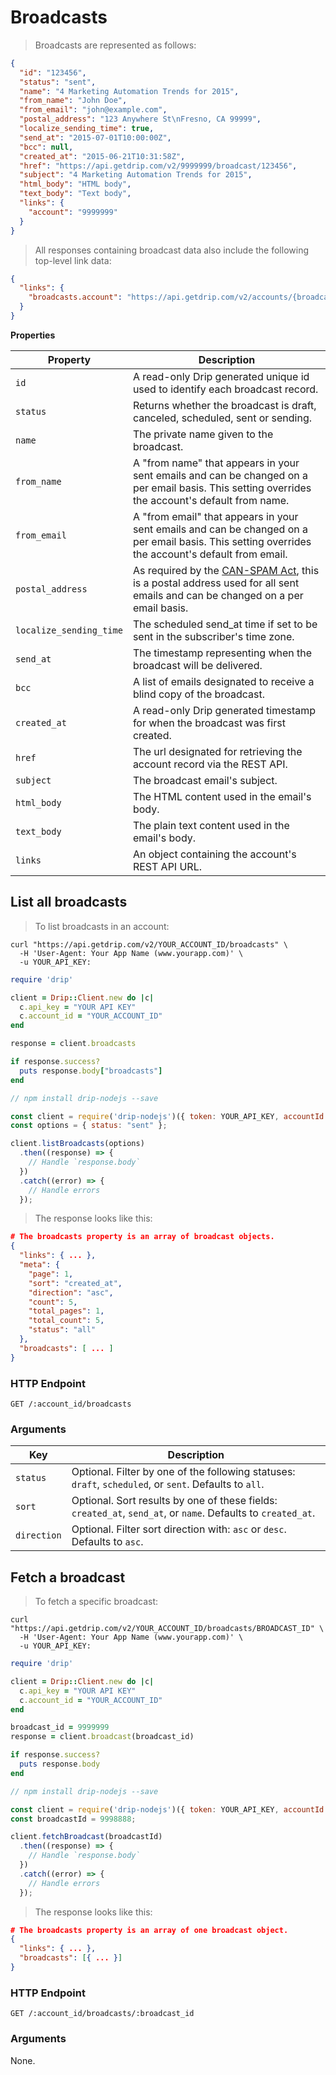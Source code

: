 # Broadcasts

> Broadcasts are represented as follows:

```json
{
  "id": "123456",
  "status": "sent",
  "name": "4 Marketing Automation Trends for 2015",
  "from_name": "John Doe",
  "from_email": "john@example.com",
  "postal_address": "123 Anywhere St\nFresno, CA 99999",
  "localize_sending_time": true,
  "send_at": "2015-07-01T10:00:00Z",
  "bcc": null,
  "created_at": "2015-06-21T10:31:58Z",
  "href": "https://api.getdrip.com/v2/9999999/broadcast/123456",
  "subject": "4 Marketing Automation Trends for 2015",
  "html_body": "HTML body",
  "text_body": "Text body",
  "links": {
    "account": "9999999"
  }
}
```

> All responses containing broadcast data also include the following top-level link data:

```json
{
  "links": {
    "broadcasts.account": "https://api.getdrip.com/v2/accounts/{broadcasts.account}",
  }
}
```

**Properties**

<table>
  <thead>
    <tr>
      <th>Property</th>
      <th>Description</th>
    </tr>
  </thead>
  <tbody>
    <tr>
      <td><code>id</code></td>
      <td>A read-only Drip generated unique id used to identify each broadcast record.</td>
    </tr>
    <tr>
      <td><code>status</code></td>
      <td>Returns whether the broadcast is draft, canceled, scheduled, sent or sending.</td>
    </tr>
    <tr>
      <td><code>name</code></td>
      <td>The private name given to the broadcast.</td>
    </tr>
    <tr>
      <td><code>from_name</code></td>
      <td>A "from name" that appears in your sent emails and can be changed on a per email basis. This setting overrides the account's default from name.</td>
    </tr>
    <tr>
      <td><code>from_email</code></td>
      <td>A "from email" that appears in your sent emails and can be changed on a per email basis. This setting overrides the account's default from email.</td>
    </tr>
    <tr>
      <td><code>postal_address</code></td>
      <td>As required by the <a href="http://1.usa.gov/YgrzFP" target="_blank">CAN-SPAM Act</a>, this is a postal address used for all sent emails and can be changed on a per email basis.</td>
    </tr>
    <tr>
      <td><code>localize_sending_time</code></td>
      <td>The scheduled send_at time if set to be sent in the subscriber's time zone.</td>
    </tr>
    <tr>
      <td><code>send_at</code></td>
      <td>The timestamp representing when the broadcast will be delivered.</td>
    </tr>
    <tr>
      <td><code>bcc</code></td>
      <td>A list of emails designated to receive a blind copy of the broadcast.</td>
    </tr>
    <tr>
      <td><code>created_at</code></td>
      <td>A read-only Drip generated timestamp for when the broadcast was first created.</td>
    </tr>
    <tr>
      <td><code>href</code></td>
      <td>The url designated for retrieving the account record via the REST API.</td>
    </tr>
    <tr>
      <td><code>subject</code></td>
      <td>The broadcast email's subject.</td>
    </tr>
    <tr>
      <td><code>html_body</code></td>
      <td>The HTML content used in the email's body.</td>
    </tr>
    <tr>
      <td><code>text_body</code></td>
      <td>The plain text content used in the email's body.</td>
    </tr>
    <tr>
      <td><code>links</code></td>
      <td>An object containing the account's REST API URL.</td>
    </tr>
  </tbody>
</table>

## List all broadcasts

> To list broadcasts in an account:

```shell
curl "https://api.getdrip.com/v2/YOUR_ACCOUNT_ID/broadcasts" \
  -H 'User-Agent: Your App Name (www.yourapp.com)' \
  -u YOUR_API_KEY:
```

```ruby
require 'drip'

client = Drip::Client.new do |c|
  c.api_key = "YOUR API KEY"
  c.account_id = "YOUR_ACCOUNT_ID"
end

response = client.broadcasts

if response.success?
  puts response.body["broadcasts"]
end
```

```javascript
// npm install drip-nodejs --save

const client = require('drip-nodejs')({ token: YOUR_API_KEY, accountId: YOUR_ACCOUNT_ID });
const options = { status: "sent" };

client.listBroadcasts(options)
  .then((response) => {
    // Handle `response.body`
  })
  .catch((error) => {
    // Handle errors
  });
```

> The response looks like this:

```json
# The broadcasts property is an array of broadcast objects.
{
  "links": { ... },
  "meta": {
    "page": 1,
    "sort": "created_at",
    "direction": "asc",
    "count": 5,
    "total_pages": 1,
    "total_count": 5,
    "status": "all"
  },
  "broadcasts": [ ... ]
}
```

### HTTP Endpoint

`GET /:account_id/broadcasts`

### Arguments

<table>
  <thead>
    <tr>
      <th>Key</th>
      <th>Description</th>
    </tr>
  </thead>
  <tbody>
    <tr>
      <td><code>status</code></td>
      <td>Optional. Filter by one of the following statuses: <code>draft</code>, <code>scheduled</code>, or <code>sent</code>. Defaults to <code>all</code>.</td>
    </tr>
    <tr>
      <td><code>sort</code></td>
      <td>Optional. Sort results by one of these fields: <code>created_at</code>, <code>send_at</code>, or <code>name</code>. Defaults to <code>created_at</code>.</td>
    </tr>
    <tr>
      <td><code>direction</code></td>
      <td>Optional. Filter sort direction with: <code>asc</code> or <code>desc</code>. Defaults to <code>asc</code>.</td>
    </tr>
  </tbody>
</table>

## Fetch a broadcast

> To fetch a specific broadcast:

```shell
curl "https://api.getdrip.com/v2/YOUR_ACCOUNT_ID/broadcasts/BROADCAST_ID" \
  -H 'User-Agent: Your App Name (www.yourapp.com)' \
  -u YOUR_API_KEY:
```

```ruby
require 'drip'

client = Drip::Client.new do |c|
  c.api_key = "YOUR API KEY"
  c.account_id = "YOUR_ACCOUNT_ID"
end

broadcast_id = 9999999
response = client.broadcast(broadcast_id)

if response.success?
  puts response.body
end
```

```javascript
// npm install drip-nodejs --save

const client = require('drip-nodejs')({ token: YOUR_API_KEY, accountId: YOUR_ACCOUNT_ID });
const broadcastId = 9998888;

client.fetchBroadcast(broadcastId)
  .then((response) => {
    // Handle `response.body`
  })
  .catch((error) => {
    // Handle errors
  });
```

> The response looks like this:

```json
# The broadcasts property is an array of one broadcast object.
{
  "links": { ... },
  "broadcasts": [{ ... }]
}
```

### HTTP Endpoint

`GET /:account_id/broadcasts/:broadcast_id`

### Arguments

None.
